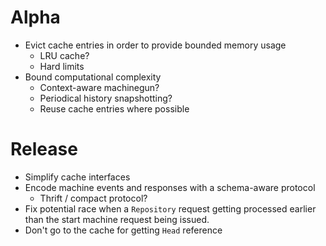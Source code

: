 # Alpha

* Evict cache entries in order to provide bounded memory usage
    * LRU cache?
    * Hard limits
* Bound computational complexity
    * Context-aware machinegun?
    * Periodical history snapshotting?
    * Reuse cache entries where possible

# Release

* Simplify cache interfaces
* Encode machine events and responses with a schema-aware protocol
    * Thrift / compact protocol?
* Fix potential race when a `Repository` request getting processed earlier than the start machine request being issued.
* Don't go to the cache for getting `Head` reference

